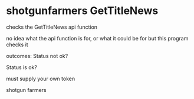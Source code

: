 # shotgunfarmers GetTitleNews

checks the GetTitleNews api function


no idea what the api function is for, or what it could be for but this program checks it

outcomes:
Status not ok?

Status is ok?

must supply your own token


shotgun farmers
